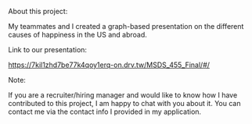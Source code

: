 About this project:

My teammates and I created a graph-based presentation on the different causes of happiness in the US and abroad.

Link to our presentation:

https://7kil1zhd7be77k4qoy1erq-on.drv.tw/MSDS_455_Final/#/

Note:

If you are a recruiter/hiring manager and would like to know how I have contributed to this project, I am happy to chat with you about it. You can contact me via the contact info I provided in my application. 
